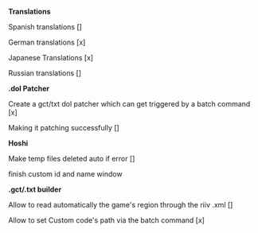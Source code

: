 **Translations**

Spanish translations []

German translations [x]

Japanese Translations [x]

Russian translations []


**.dol Patcher**

Create a gct/txt dol patcher which can get triggered by a batch command [x]

Making it patching successfully []


**Hoshi**

Make temp files deleted auto if error []

finish custom id and name window


**.gct/.txt builder**

Allow to read automatically the game's region through the riiv .xml []

Allow to set Custom code's path via the batch command [x]